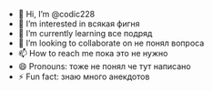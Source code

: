- 👋 Hi, I’m @codic228
- 👀 I’m interested in всякая фигня
- 🌱 I’m currently learning все подряд
- 💞️ I’m looking to collaborate on не понял вопроса
- 📫 How to reach me пока это не нужно
- 😄 Pronouns: тоже не понял че тут написано
- ⚡ Fun fact: знаю много анекдотов

<!---
codic228/codic228 is a ✨ special ✨ repository because its `README.md` (this file) appears on your GitHub profile.
You can click the Preview link to take a look at your changes.
--->

